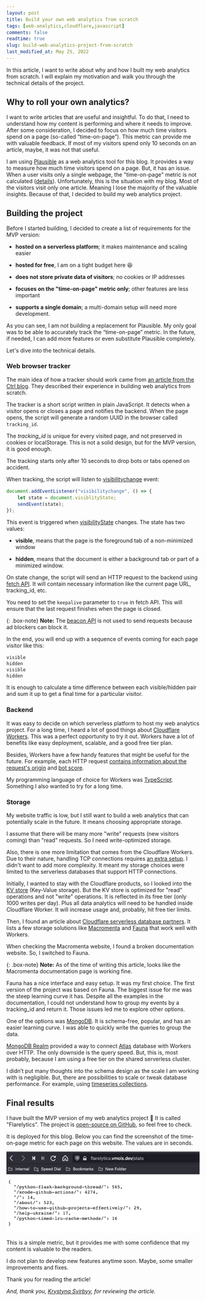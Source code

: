 ```yaml
---
layout: post
title: Build your own web analytics from scratch
tags: [web-analytics,cloudflare,javascript]
comments: false
readtime: true
slug: build-web-analytics-project-from-scratch
last_modified_at: May 25, 2022
---
```


In this article, I want to write about why and how I built my web analytics from scratch. I will explain my motivation and walk you through the technical details of the project.

## Why to roll your own analytics?

I want to write articles that are useful and insightful. To do that, I need to understand how my content is performing and where it needs to improve. After some consideration, I decided to focus on how much time visitors spend on a page (so-called “time-on-page”). This metric can provide me with valuable feedback. If most of my visitors spend only 10 seconds on an article, maybe, it was not that useful.

I am using [Plausible](https://plausible.io) as a web analytics tool for this blog. It provides a way to measure how much time visitors spend on a page. But, it has an issue. When a user visits only a single webpage, the "time-on-page" metric is not calculated ([details](https://github.com/plausible/analytics/discussions/863)). Unfortunately, this is the situation with my blog. Most of the visitors visit only one article. Meaning I lose the majority of the valuable insights. Because of that, I decided to build my web analytics project.

## Building the project

Before I started building, I decided to create a list of requirements for the MVP version:

- **hosted on a serverless platform**; it makes maintenance and scaling easier

- **hosted for free**, I am on a tight budget here :satisfied:

- **does not store private data of visitors**; no cookies or IP addresses

- **focuses on the "time-on-page" metric only**; other features are less important

- **supports a single domain**; a multi-domain setup will need more development.

As you can see, I am not building a replacement for Plausible. My only goal was to be able to accurately track the “time-on-page” metric. In the future, if needed, I can add more features or even substitute Plausible completely.

Let's dive into the technical details.

### Web browser tracker

The main idea of how a tracker should work came from [an article from the Ctrl blog](https://www.ctrl.blog/entry/ctrl-analytics.html). They described their experience in building web analytics from scratch.

The tracker is a short script written in plain JavaScript. It detects when a visitor opens or closes a page and notifies the backend. When the page opens, the script will generate a random UUID in the browser called `tracking_id`. 

The *tracking_id* is unique for every visited page, and not preserved in cookies or localStorage. This is not a solid design, but for the MVP version, it is good enough.

The tracking starts only after 10 seconds to drop bots or tabs opened on accident.

When tracking, the script will listen to [visibilitychange](https://developer.mozilla.org/en-US/docs/Web/API/Document/visibilitychange_event) event:

```javascript
document.addEventListener("visibilitychange", () => {
    let state = document.visiblityState;
    sendEvent(state);
});
```

This event is triggered when [visibilityState](https://developer.mozilla.org/en-US/docs/Web/API/Document/visibilityState) changes.
The state has two values:

- **visible**, means that the page is the foreground tab of a non-minimized window

- **hidden**, means that the document is either a background tab or part of a minimized window.

On state change, the script will send an HTTP request to the backend using [fetch API](https://developer.mozilla.org/en-US/docs/Web/API/Fetch_API). It will contain necessary information like the current page URL, tracking_id, etc.

You need to set the `keepalive` parameter to `true` in fetch API. This will ensure that the last request finishes when the page is closed.

{: .box-note}
**Note:** The [beacon API](https://developer.mozilla.org/en-US/docs/Web/API/Beacon_API) is not used to send requests because ad blockers can block it.

In the end, you will end up with a sequence of events coming for each page visitor like this:

```
visible
hidden
visible
hidden
```

It is enough to calculate a time difference between each visible/hidden pair and sum it up to get a final time for a particular visitor.


### Backend

It was easy to decide on which serverless platform to host my web analytics project. For a long time, I heard a lot of good things about [Cloudflare Workers](https://workers.cloudflare.com). This was a perfect opportunity to try it out. Workers have a lot of benefits like easy deployment, scalable, and a good free tier plan.

Besides, Workers have a few handy features that might be useful for the future. For example, each HTTP request [contains information about the request's origin](https://developers.cloudflare.com/workers/runtime-apis/request#incomingrequestcfproperties) and [bot score](https://developers.cloudflare.com/bots/reference/bot-management-variables/).

My programming language of choice for Workers was [TypeScript](https://www.typescriptlang.org/). Something I also wanted to try for a long time.

### Storage

My website traffic is low, but I still want to build a web analytics that can potentially scale in the future. It means choosing appropriate storage.

I assume that there will be many more "write" requests (new visitors coming) than "read" requests. So I need write-optimized storage.

Also, there is one more limitation that comes from the Cloudflare Workers. Due to their nature, handling TCP connections requires [an extra setup](https://blog.cloudflare.com/introducing-socket-workers/). I didn't want to add more complexity. It meant my storage choices were limited to the serverless databases that support HTTP connections.

Initially, I wanted to stay with the Cloudflare products, so I looked into the [KV store](https://developers.cloudflare.com/workers/learning/how-kv-works/) (Key-Value storage). But the KV store is optimized for "read" operations and not "write" operations. It is reflected in its free tier (only 1000 writes per day). Plus all data analytics will need to be handled inside Cloudflare Worker. It will increase usage and, probably, hit free tier limits.

Then, I found an article about [Cloudflare serverless database partners](https://blog.cloudflare.com/partnership-announcement-db/). It lists a few storage solutions like [Macromenta](https://www.macrometa.com) and [Fauna](https://fauna.com) that work well with Workers. 

When checking the Macromenta website, I found a broken documentation website. So, I switched to Fauna.

{: .box-note} 
**Note:** As of the time of writing this article, looks like the Macromenta documentation page is working fine.

Fauna has a nice interface and easy setup. It was my first choice. The first version of the project was based on Fauna. The biggest issue for me was the steep learning curve it has. Despite all the examples in the documentation, I could not understand how to group my events by a tracking_id and return it. Those issues led me to explore other options.

One of the options was [MongoDB](https://www.mongodb.com). It is schema-free, popular, and has an easier learning curve. I was able to quickly write the queries to group the data.

[MongoDB Realm](https://www.mongodb.com/realm) provided a way to connect [Atlas](https://www.mongodb.com/atlas) database with Workers over HTTP. The only downside is the query speed. But, this is, most probably, because I am using a free tier on the shared serverless cluster.

I didn’t put many thoughts into the schema design as the scale I am working with is negligible. But, there are possibilities to scale or tweak database performance. For example, using [timeseries collections](https://www.mongodb.com/docs/manual/core/timeseries-collections/).

## Final results

I have built the MVP version of my web analytics project :tada: It is called "Flarelytics". The project is [open-source on GitHub](https://github.com/VMois/flarelytics), so feel free to check.

It is deployed for this blog. Below you can find the screenshot of the time-on-page metric for each page on this website. The values are in seconds.

<img src="/assets/posts/flarelytics_mvp_stats.png" alt="Screenshot of Flarelytics MVP time-on-page statistics for vmois.dev website" loading="lazy" />

This is a simple metric, but it provides me with some confidence that my content is valuable to the readers.

I do not plan to develop new features anytime soon. Maybe, some smaller improvements and fixes.

Thank you for reading the article!

*And, thank you, [Krystyna Svirbyy](https://www.linkedin.com/in/krystyna-svirbyy/), for reviewing the article.*

<script type="text/javascript" src="https://cdnjs.buymeacoffee.com/1.0.0/button.prod.min.js" data-name="bmc-button" data-slug="vmois" data-color="#FFDD00" data-emoji="" data-font="Cookie" data-text="Like the content? Support me by buying a cup of tea" data-outline-color="#000000" data-font-color="#000000" data-coffee-color="#ffffff" ></script>
